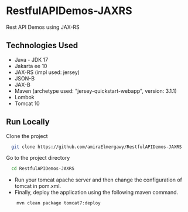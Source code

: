 # RestfulAPIDemos-JAXRS

Rest API Demos using JAX-RS

## Technologies Used

- Java - JDK 17
- Jakarta ee 10
- JAX-RS (impl used: jersey)
- JSON-B
- JAX-B
- Maven (archetype used: "jersey-quickstart-webapp", version: 3.1.1)
- Lombok
- Tomcat 10



## Run Locally

Clone the project

```bash
  git clone https://github.com/amiraElmergawy/RestfulAPIDemos-JAXRS
```

Go to the project directory

```bash
  cd RestfulAPIDemos-JAXRS
```

- Run your tomcat apache server and then change the configuration of tomcat in pom.xml.
- Finally, deploy the application using the following maven command.

```bash
    mvn clean package tomcat7:deploy
```
